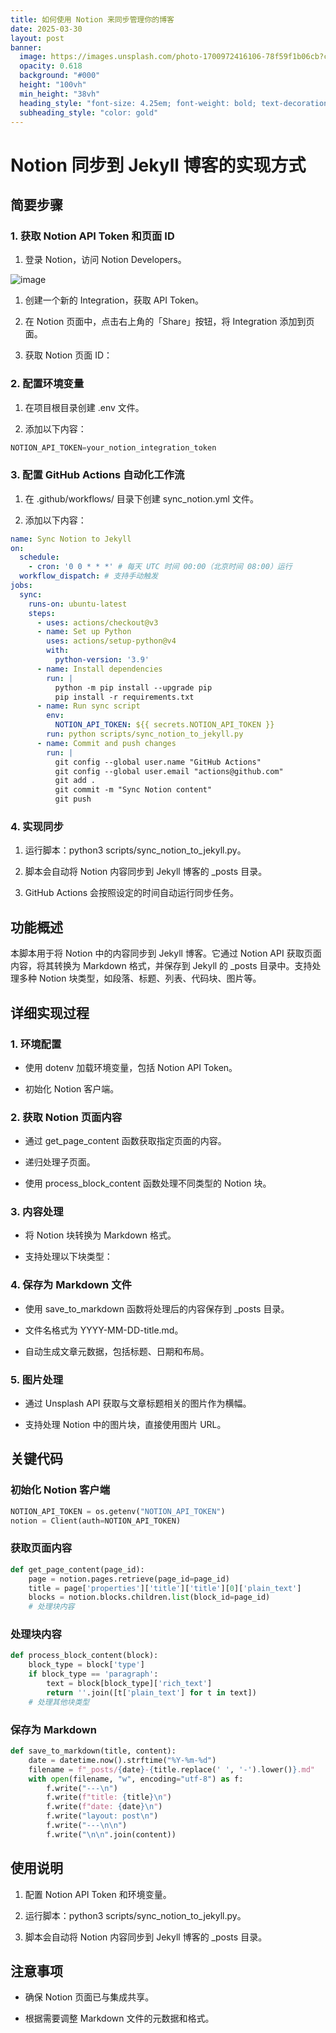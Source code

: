 ```yaml
---
title: 如何使用 Notion 来同步管理你的博客
date: 2025-03-30
layout: post
banner:
  image: https://images.unsplash.com/photo-1700972416106-78f59f1b06cb?crop=entropy&cs=tinysrgb&fit=max&fm=jpg&ixid=M3w2OTIwMzJ8MHwxfHJhbmRvbXx8fHx8fHx8fDE3NDMzMzgyMDl8&ixlib=rb-4.0.3&q=80&w=1080
  opacity: 0.618
  background: "#000"
  height: "100vh"
  min_height: "38vh"
  heading_style: "font-size: 4.25em; font-weight: bold; text-decoration: underline"
  subheading_style: "color: gold"
---
```


# Notion 同步到 Jekyll 博客的实现方式

## 简要步骤

### 1. 获取 Notion API Token 和页面 ID

1. 登录 Notion，访问 Notion Developers。

![image](https://prod-files-secure.s3.us-west-2.amazonaws.com/a7a0cc5a-89b9-4cda-8686-1fba0ca52f40/d19c1afe-dea5-4312-9333-786b0ba83054/image.png?X-Amz-Algorithm=AWS4-HMAC-SHA256&X-Amz-Content-Sha256=UNSIGNED-PAYLOAD&X-Amz-Credential=ASIAZI2LB4665WFRZQDD%2F20250330%2Fus-west-2%2Fs3%2Faws4_request&X-Amz-Date=20250330T123649Z&X-Amz-Expires=3600&X-Amz-Security-Token=IQoJb3JpZ2luX2VjECAaCXVzLXdlc3QtMiJHMEUCIQC78PkfSzVMku%2Fjx04wxpDClKv7guCAOA0%2FoyAof9paPwIgDSOxU4Rv%2FIPKPtQhstZkubbGyVIg7aNuhrd6KpM3YEcqiAQIif%2F%2F%2F%2F%2F%2F%2F%2F%2F%2FARAAGgw2Mzc0MjMxODM4MDUiDPD53cer8FRj1RinXyrcA8WxMVTvmn6udLGzdbrIseBV0YXKJy4qoZoLcurAAE17bETIQ%2B3ItLzoRVLgjj4uFstY8ESW%2BBxLdxNvSX7TRk0V57szsQW%2F8Ot8AF0Z3qatQt0iylBVYb1rhho2iuTly5mfEGcfctONiPVg3hBVEnIGKkGJmj3IjAmHhKmMCjaGrwHmb5%2FIwvZrQyR38MhzCXeB74zhItDXY3i8hN69Go%2FMuZ2onPOWRIzfvhy1QUvicZ6HjBGwp91krOcGw%2Fv7O9cqiP9usZpiRFAfZWcvBckaiIq2APL9I5bTzv6qT9hf6bTDL0n%2BhdfQy%2F1JLoYouVc98n7AxSh%2BTITMkWoMEz4m0G%2F%2B2Q599kDrf0H9%2F0Fi9GYNEprwQaOCGyGj4p%2FUjjypB4jYk%2B0sNyfmq4GdUh59pkL4w8oGJvn2ujQH8gXw1Yc9gfnTLVP9vRDr6%2BsrM%2BWAst%2BdnkDxwDA3AGHKsysNN4xmYGf17%2Bzii%2FD5FrjeekicD7r22H9FwlIjeqdXEizszMMmYIqLLKbWK8mFT1VGk6RJ7v2%2BSugl30NCH8q2GqJaUqOslHl%2FDJilVeeNOAZN8eq8cuKebSsSM9ntiJrJHkVT3bm8QM8cj7edYlwCgw3uFbGPJFcqUfs%2FMMXwo78GOqUBhwrs56o5gxL5jfqc2VgUaa4R1uwdjly%2FEOOXfDyiuLkauL%2FXMsdGz6n3hTHD4ySWtugrccFCXhFa1TPXRK%2Br9%2B4dpTQ1H9hogsyoGIRhyiBNnouOE66ZkYgejmehvjIXGhSAxmjJYlfLStPXeGqCnT5VXwyyoacZE2kyZlnZu%2Boos6duqLSG8nPwzQoYOeoYzwQOI5CSeJ9%2BWluVDYwETNNpIUKF&X-Amz-Signature=4025c8df4fc793c0cd529aac92a6cf1ef39dd8cc61e9ad3f1f83203294adc6a8&X-Amz-SignedHeaders=host&x-id=GetObject)

1. 创建一个新的 Integration，获取 API Token。

1. 在 Notion 页面中，点击右上角的「Share」按钮，将 Integration 添加到页面。

1. 获取 Notion 页面 ID：


### 2. 配置环境变量

1. 在项目根目录创建 .env 文件。

1. 添加以下内容：

```javascript
NOTION_API_TOKEN=your_notion_integration_token
```

### 3. 配置 GitHub Actions 自动化工作流

1. 在 .github/workflows/ 目录下创建 sync_notion.yml 文件。

1. 添加以下内容：

```yaml
name: Sync Notion to Jekyll
on:
  schedule:
    - cron: '0 0 * * *' # 每天 UTC 时间 00:00（北京时间 08:00）运行
  workflow_dispatch: # 支持手动触发
jobs:
  sync:
    runs-on: ubuntu-latest
    steps:
      - uses: actions/checkout@v3
      - name: Set up Python
        uses: actions/setup-python@v4
        with:
          python-version: '3.9'
      - name: Install dependencies
        run: |
          python -m pip install --upgrade pip
          pip install -r requirements.txt
      - name: Run sync script
        env:
          NOTION_API_TOKEN: ${{ secrets.NOTION_API_TOKEN }}
        run: python scripts/sync_notion_to_jekyll.py
      - name: Commit and push changes
        run: |
          git config --global user.name "GitHub Actions"
          git config --global user.email "actions@github.com"
          git add .
          git commit -m "Sync Notion content"
          git push
```

### 4. 实现同步

1. 运行脚本：python3 scripts/sync_notion_to_jekyll.py。

1. 脚本会自动将 Notion 内容同步到 Jekyll 博客的 _posts 目录。

1. GitHub Actions 会按照设定的时间自动运行同步任务。

## 功能概述

本脚本用于将 Notion 中的内容同步到 Jekyll 博客。它通过 Notion API 获取页面内容，将其转换为 Markdown 格式，并保存到 Jekyll 的 _posts 目录中。支持处理多种 Notion 块类型，如段落、标题、列表、代码块、图片等。

## 详细实现过程

### 1. 环境配置

- 使用 dotenv 加载环境变量，包括 Notion API Token。

- 初始化 Notion 客户端。

### 2. 获取 Notion 页面内容

- 通过 get_page_content 函数获取指定页面的内容。

- 递归处理子页面。

- 使用 process_block_content 函数处理不同类型的 Notion 块。

### 3. 内容处理

- 将 Notion 块转换为 Markdown 格式。

- 支持处理以下块类型：


### 4. 保存为 Markdown 文件

- 使用 save_to_markdown 函数将处理后的内容保存到 _posts 目录。

- 文件名格式为 YYYY-MM-DD-title.md。

- 自动生成文章元数据，包括标题、日期和布局。

### 5. 图片处理

- 通过 Unsplash API 获取与文章标题相关的图片作为横幅。

- 支持处理 Notion 中的图片块，直接使用图片 URL。

## 关键代码

### 初始化 Notion 客户端

```python
NOTION_API_TOKEN = os.getenv("NOTION_API_TOKEN")
notion = Client(auth=NOTION_API_TOKEN)
```

### 获取页面内容

```python
def get_page_content(page_id):
    page = notion.pages.retrieve(page_id=page_id)
    title = page['properties']['title']['title'][0]['plain_text']
    blocks = notion.blocks.children.list(block_id=page_id)
    # 处理块内容
```

### 处理块内容

```python
def process_block_content(block):
    block_type = block['type']
    if block_type == 'paragraph':
        text = block[block_type]['rich_text']
        return ''.join([t['plain_text'] for t in text])
    # 处理其他块类型
```

### 保存为 Markdown

```python
def save_to_markdown(title, content):
    date = datetime.now().strftime("%Y-%m-%d")
    filename = f"_posts/{date}-{title.replace(' ', '-').lower()}.md"
    with open(filename, "w", encoding="utf-8") as f:
        f.write("---\n")
        f.write(f"title: {title}\n")
        f.write(f"date: {date}\n")
        f.write("layout: post\n")
        f.write("---\n\n")
        f.write("\n\n".join(content))
```

## 使用说明

1. 配置 Notion API Token 和环境变量。

1. 运行脚本：python3 scripts/sync_notion_to_jekyll.py。

1. 脚本会自动将 Notion 内容同步到 Jekyll 博客的 _posts 目录。

## 注意事项

- 确保 Notion 页面已与集成共享。

- 根据需要调整 Markdown 文件的元数据和格式。
